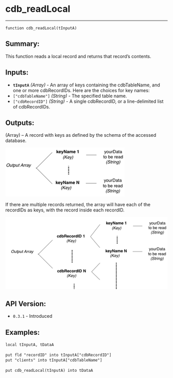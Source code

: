 # cdb_readLocal
---
```
function cdb_readLocal(tInputA)
```
## Summary:
This function reads a local record and returns that record’s contents.

## Inputs:
* **`tInputA`** *(Array)* - An array of keys containing the cdbTableName, and one or more cdbRecordIDs. Here are the choices for key names:
* `["cdbTableName"]` *(String)* - The specified table name.
* `["cdbRecordID"]` *(String)* - A single cdbRecordID, or a line-delimited list of cdbRecordIDs.

## Outputs:
(Array) – A record with keys as defined by the schema of the accessed database. 

![Read output diagram](../../chartimages/ReadOutputSingle.png)

If there are multiple records returned, the array will have each of the recordIDs as keys, with the record inside each recordID.

![Read output diagram](../../chartimages/ReadOutputMultiple.png)

## API Version:
* `0.3.1` - Introduced

## Examples:
```
local tInputA, tDataA

put fld "recordID" into tInputA["cdbRecordID"]
put "clients" into tInputA["cdbTableName"]

put cdb_readLocal(tInputA) into tDataA
```